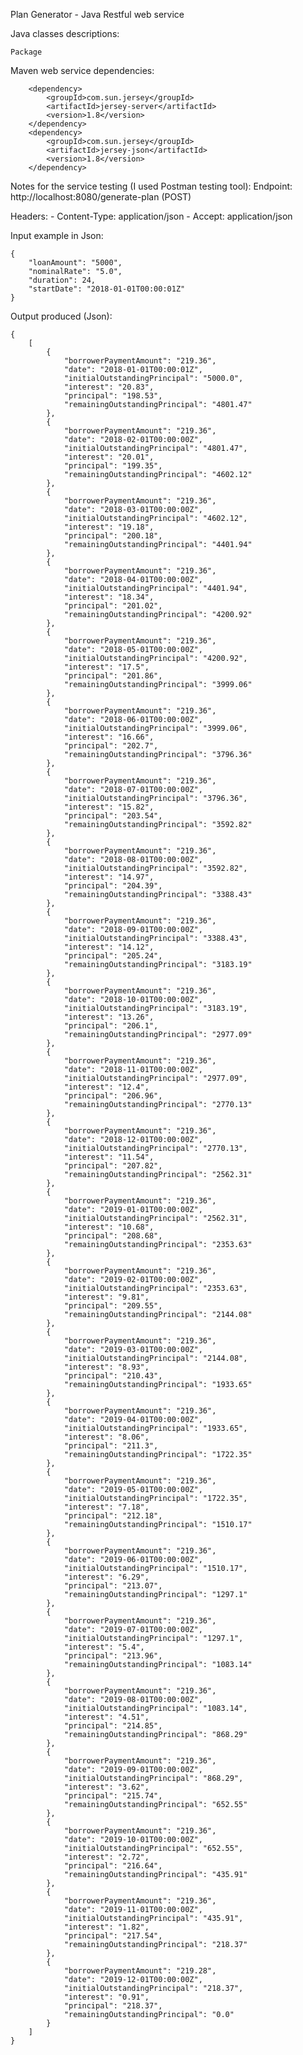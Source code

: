 Plan Generator - Java Restful web service

Java classes descriptions: 
	
	Package

Maven web service dependencies: 

		<dependency>
			<groupId>com.sun.jersey</groupId>
			<artifactId>jersey-server</artifactId>
			<version>1.8</version>
		</dependency>
		<dependency>
			<groupId>com.sun.jersey</groupId>
			<artifactId>jersey-json</artifactId>
			<version>1.8</version>
		</dependency>



Notes for the service testing (I used Postman testing tool):
	Endpoint: http://localhost:8080/generate-plan (POST)

Headers: 
	- Content-Type: application/json
	- Accept: application/json

Input example in Json:

	{
		"loanAmount": "5000",
		"nominalRate": "5.0",
		"duration": 24,
		"startDate": "2018-01-01T00:00:01Z"
	}


Output produced (Json):

	{
		[
			{
				"borrowerPaymentAmount": "219.36",
				"date": "2018-01-01T00:00:01Z",
				"initialOutstandingPrincipal": "5000.0",
				"interest": "20.83",
				"principal": "198.53",
				"remainingOutstandingPrincipal": "4801.47"
			},
			{
				"borrowerPaymentAmount": "219.36",
				"date": "2018-02-01T00:00:00Z",
				"initialOutstandingPrincipal": "4801.47",
				"interest": "20.01",
				"principal": "199.35",
				"remainingOutstandingPrincipal": "4602.12"
			},
			{
				"borrowerPaymentAmount": "219.36",
				"date": "2018-03-01T00:00:00Z",
				"initialOutstandingPrincipal": "4602.12",
				"interest": "19.18",
				"principal": "200.18",
				"remainingOutstandingPrincipal": "4401.94"
			},
			{
				"borrowerPaymentAmount": "219.36",
				"date": "2018-04-01T00:00:00Z",
				"initialOutstandingPrincipal": "4401.94",
				"interest": "18.34",
				"principal": "201.02",
				"remainingOutstandingPrincipal": "4200.92"
			},
			{
				"borrowerPaymentAmount": "219.36",
				"date": "2018-05-01T00:00:00Z",
				"initialOutstandingPrincipal": "4200.92",
				"interest": "17.5",
				"principal": "201.86",
				"remainingOutstandingPrincipal": "3999.06"
			},
			{
				"borrowerPaymentAmount": "219.36",
				"date": "2018-06-01T00:00:00Z",
				"initialOutstandingPrincipal": "3999.06",
				"interest": "16.66",
				"principal": "202.7",
				"remainingOutstandingPrincipal": "3796.36"
			},
			{
				"borrowerPaymentAmount": "219.36",
				"date": "2018-07-01T00:00:00Z",
				"initialOutstandingPrincipal": "3796.36",
				"interest": "15.82",
				"principal": "203.54",
				"remainingOutstandingPrincipal": "3592.82"
			},
			{
				"borrowerPaymentAmount": "219.36",
				"date": "2018-08-01T00:00:00Z",
				"initialOutstandingPrincipal": "3592.82",
				"interest": "14.97",
				"principal": "204.39",
				"remainingOutstandingPrincipal": "3388.43"
			},
			{
				"borrowerPaymentAmount": "219.36",
				"date": "2018-09-01T00:00:00Z",
				"initialOutstandingPrincipal": "3388.43",
				"interest": "14.12",
				"principal": "205.24",
				"remainingOutstandingPrincipal": "3183.19"
			},
			{
				"borrowerPaymentAmount": "219.36",
				"date": "2018-10-01T00:00:00Z",
				"initialOutstandingPrincipal": "3183.19",
				"interest": "13.26",
				"principal": "206.1",
				"remainingOutstandingPrincipal": "2977.09"
			},
			{
				"borrowerPaymentAmount": "219.36",
				"date": "2018-11-01T00:00:00Z",
				"initialOutstandingPrincipal": "2977.09",
				"interest": "12.4",
				"principal": "206.96",
				"remainingOutstandingPrincipal": "2770.13"
			},
			{
				"borrowerPaymentAmount": "219.36",
				"date": "2018-12-01T00:00:00Z",
				"initialOutstandingPrincipal": "2770.13",
				"interest": "11.54",
				"principal": "207.82",
				"remainingOutstandingPrincipal": "2562.31"
			},
			{
				"borrowerPaymentAmount": "219.36",
				"date": "2019-01-01T00:00:00Z",
				"initialOutstandingPrincipal": "2562.31",
				"interest": "10.68",
				"principal": "208.68",
				"remainingOutstandingPrincipal": "2353.63"
			},
			{
				"borrowerPaymentAmount": "219.36",
				"date": "2019-02-01T00:00:00Z",
				"initialOutstandingPrincipal": "2353.63",
				"interest": "9.81",
				"principal": "209.55",
				"remainingOutstandingPrincipal": "2144.08"
			},
			{
				"borrowerPaymentAmount": "219.36",
				"date": "2019-03-01T00:00:00Z",
				"initialOutstandingPrincipal": "2144.08",
				"interest": "8.93",
				"principal": "210.43",
				"remainingOutstandingPrincipal": "1933.65"
			},
			{
				"borrowerPaymentAmount": "219.36",
				"date": "2019-04-01T00:00:00Z",
				"initialOutstandingPrincipal": "1933.65",
				"interest": "8.06",
				"principal": "211.3",
				"remainingOutstandingPrincipal": "1722.35"
			},
			{
				"borrowerPaymentAmount": "219.36",
				"date": "2019-05-01T00:00:00Z",
				"initialOutstandingPrincipal": "1722.35",
				"interest": "7.18",
				"principal": "212.18",
				"remainingOutstandingPrincipal": "1510.17"
			},
			{
				"borrowerPaymentAmount": "219.36",
				"date": "2019-06-01T00:00:00Z",
				"initialOutstandingPrincipal": "1510.17",
				"interest": "6.29",
				"principal": "213.07",
				"remainingOutstandingPrincipal": "1297.1"
			},
			{
				"borrowerPaymentAmount": "219.36",
				"date": "2019-07-01T00:00:00Z",
				"initialOutstandingPrincipal": "1297.1",
				"interest": "5.4",
				"principal": "213.96",
				"remainingOutstandingPrincipal": "1083.14"
			},
			{
				"borrowerPaymentAmount": "219.36",
				"date": "2019-08-01T00:00:00Z",
				"initialOutstandingPrincipal": "1083.14",
				"interest": "4.51",
				"principal": "214.85",
				"remainingOutstandingPrincipal": "868.29"
			},
			{
				"borrowerPaymentAmount": "219.36",
				"date": "2019-09-01T00:00:00Z",
				"initialOutstandingPrincipal": "868.29",
				"interest": "3.62",
				"principal": "215.74",
				"remainingOutstandingPrincipal": "652.55"
			},
			{
				"borrowerPaymentAmount": "219.36",
				"date": "2019-10-01T00:00:00Z",
				"initialOutstandingPrincipal": "652.55",
				"interest": "2.72",
				"principal": "216.64",
				"remainingOutstandingPrincipal": "435.91"
			},
			{
				"borrowerPaymentAmount": "219.36",
				"date": "2019-11-01T00:00:00Z",
				"initialOutstandingPrincipal": "435.91",
				"interest": "1.82",
				"principal": "217.54",
				"remainingOutstandingPrincipal": "218.37"
			},
			{
				"borrowerPaymentAmount": "219.28",
				"date": "2019-12-01T00:00:00Z",
				"initialOutstandingPrincipal": "218.37",
				"interest": "0.91",
				"principal": "218.37",
				"remainingOutstandingPrincipal": "0.0"
			}
		]
	}

